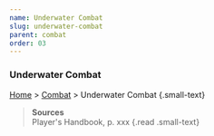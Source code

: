 ```yaml
---
name: Underwater Combat
slug: underwater-combat
parent: combat
order: 03
---
```

### Underwater Combat
[Home](dm-operations-center) > [Combat](combat) > Underwater Combat {.small-text}

> **Sources** <br/>
> Player's Handbook, p. xxx
{.read .small-text}